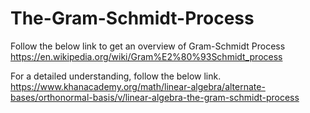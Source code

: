 # The-Gram-Schmidt-Process
Follow the below link to get an overview of Gram-Schmidt Process
https://en.wikipedia.org/wiki/Gram%E2%80%93Schmidt_process

For a detailed understanding, follow the below link.
https://www.khanacademy.org/math/linear-algebra/alternate-bases/orthonormal-basis/v/linear-algebra-the-gram-schmidt-process

